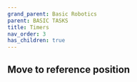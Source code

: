 ```yaml
---
grand_parent: Basic Robotics
parent: BASIC TASKS
title: Timers
nav_order: 3
has_children: true
---
```


 Move to reference position
--------------------------------------------------------------------------------

